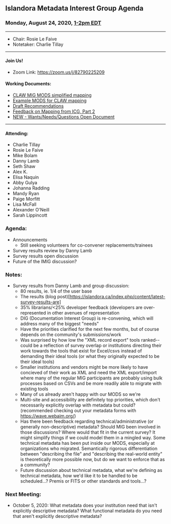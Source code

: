## Islandora Metadata Interest Group Agenda
### Monday, August 24, 2020, [1-2pm EDT](http://www.thetimezoneconverter.com/?t=1%20pm&tz=Toronto&)

---
* Chair: Rosie Le Faive
* Notetaker: Charlie Tillay
---

#### Join Us!
* Zoom Link: https://zoom.us/j/82790225209

#### Working Documents:
* [CLAW MIG MODS simplified mapping](https://docs.google.com/spreadsheets/d/18u2qFJ014IIxlVpM3JXfDEFccwBZcoFsjbBGpvL0jJI/edit#gid=0)
* [Example MODS for CLAW mapping](https://docs.google.com/spreadsheets/d/1C2Xie7HUDSgRT5v4ldoJvlNdoXz2GHAPvL3PE3TOKW8/edit#gid=1829081124)
* [Draft Recommendations](https://docs.google.com/document/d/15qSO9YcALtYSqd6CUuGx0t8FwUJ5pPwVPz0PA5rU898/edit#heading=h.f9r6knw0rjvu)
* [Feedback on Mapping from ICG, Part 2](https://docs.google.com/document/d/11OpqMMCXM1TFXgsr4yyTQ_cH9DabnD31p7JnuTRQl28/edit?invite=CMWvruEI&ts=5e66437f)
* [NEW - Wants/Needs/Questions Open Document](https://docs.google.com/document/d/12Kpb6826TNPzzMuyPS0sESa9TLnmljQmeioWbaPeEdA/edit)

---

#### Attending:
* Charlie Tillay
* Rosie Le Faive
* Mike Bolam
* Danny Lamb
* Seth Shaw
* Alex K.
* Elisa Naquin
* Abby Gulya
* Johanna Radding
* Mandy Ryan
* Paige Morfitt
* Lisa McFall
* Alexander O'Neill
* Sarah Lippincott

### Agenda:
* Announcements 
    * Still seeking volunteers for co-convener replacements/trainees
* Survey results review by Danny Lamb
* Survey results open discussion
* Future of the IMIG discussion?

### Notes:

* Survey results from Danny Lamb and group discussion:
  * 80 results, ie. 1/4 of the user base
  * The results (blog post)[https://islandora.ca/index.php/content/latest-survey-results-are]
  * 35% librarians/<25% developer feedback (developers are over-represented in other avenues of representation
  * DIG (Documentation Interest Group) is re-convening, which will address many of the biggest "needs"
  * Have the priorities clarified for the next few months, but of course depends on the community's submissions/work
  * Was surprised by how low the "XML record export" tools ranked--could be a reflection of survey overlap or institutions directing their work towards the tools that exist for Excel/csvs instead of demanding their ideal tools (or what they originally expected to be their ideal tools)
  * Smaller institutions and vendors might be more likely to have concieved of their work as XML and need the XML export/import where many of the regular MIG participants are probably using bulk processes based on CSVs and be more readily able to migrate with existing tools
  * Many of us already aren't happy with our MODS so we're 
  * Multi-site and accessibility are definitely top priorities, which don't necessarily explicitly overlap with metadata but could? (recommended checking out your metadata forms with https://wave.webaim.org/)
  * Has there been feedback regarding technical/administrative (or generally non-descriptive) metadata? Should MIG been involved in those discussions? Where would that fit in the current survey? It might simplify things if we could model them in a mingled way. Some technical metadata has been put inside our MODS, especially at organizations who migrated. Semantically rigorous differentiation between "describing the file" and "describing the real-world entity" is theoretically more possible now, but do we want to enforce that as a community?
  * Future discussion about technical metadata, what we're defining as technical metadata, how we'd like it to be handled to be scheduled...? Premis or FITS or other standards and tools...?
  
### Next Meeting:
* October 5, 2020: What metadata does your institution need that isn't explicitly descriptive metadata? What functional metadata do you need that aren't explicitly descriptive metadata?
